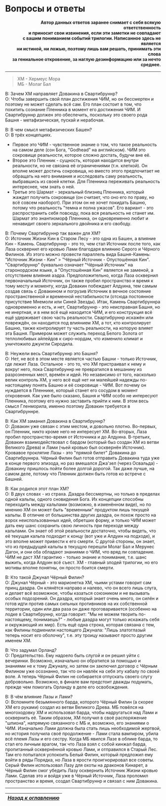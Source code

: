 # Вопросы и ответы

<b><p align="right">Автор данных ответов заранее снимает с себя всякую ответственность  
и приносит свои извинения, если эти заметки не совпадают  
с вашим пониманием событий трилогии. Написанное здесь не является  
ни истиной, ни ложью, поэтому лишь вам решать, принимать эти слова  
за гениальное откровение, за наглую дезинформацию или за нечто среднее.</p></b>

------

> ХМ - Хермеус Мора  
> МБ - Молаг Бал

В: Зачем ХМ направляет Довакина в Свартибруннр?  
О: Чтобы завершить свой план достижения ЧИМ, но он бессмертен и поэтому не может сделать всё сам. Его план состоит в том, что похитить сознание Пленника в момент его достижения ЧИМ. И Свартибруннр должен это обеспечить, поскольку это своего рода Башня - метафизическая, пускай и нерабочая.

В: В чем смысл метафизических Башен?  
О: В трёх концепциях.
+ Первое это ЧИМ - чувственное знание о том, что такое реальность на самом деле (сон Бога, "Godhead" на английском). ЧИМ это сокровище реальности, которое сложно достать, будучи вне её.
+ Второе это Пленник - сущность, которая находится внутри реальности, но не связана её ограничениями (т.н. клеткой). Он вполне может достичь сокровища, но вместо этого предпочитает не обращать на него внимания и исследовать саму реальность, выбравшись из своей клетки. Для Пленника переживать реальность интереснее, чем знать о ней.
+ Третье это Шармат - зеркальный близнец Пленника, который жаждет получить сокровище (он считает, что оно его по праву, но всё совсем наоборот). При этом он не хочет покидать Башню, потому что реальность "темна и полна ужасов". Его вариант - это распространить себя повсюду, пока вся реальность не станет им. Шармат это энантиоморф Пленника, он одновременно любит и ненавидит своего зеркального двойника и его свободу.

В: Почему Свартибруннр так важен для ХМ?  
О: Источник Жизни Кин в Старом Лесу - это одна из Башен, а влияние Кин - Камень. Свартибруннр - это то, чем стал Источник после того, как Лаза осквернил его кровью Лами благодаря влиянию Серого и Чёрного Филинов. Из этого можно провести параллель вида Башня-Камень: "Источник Жизни - Кин" > "Чёрный Источник - Опустошённая Кин". "Свартибруннр" буквально означает "Чёрный Источник" на старонордском языке, а "Опустошённая Кин" является не заменой, а отсутствием влияния аэдра. Предположительно, когда Лаза осквернил первоначальный Источник, он также пробил пространство и время к тому месту и моменту, когда Довакин побеждает Алдуина, тем самым создав связь с Довакином и погрузив Источник в вечное состояние пространственной и временной нестабильности (отсюда постоянное присутствие Мнемоли или Синей Звезды). Итак, Камень Свартибруннра одновременно и есть, и нет, Свартибруннр - это неисправная Башня, но не инертная, и в нем всё ещё находится ЧИМ, и его конструкция всё ещё удерживает свою часть реальности. Свартибруннр искажён или повреждён, он находится под влиянием ХМ, а тот, кто контролирует Башню, также контролирует ту часть реальности, на которую влияет эта Башня. Примером может служить переход Белого Золота от теплолюбивых айлейдов к сиро-нордам, что изменило климат и уничтожило джунгли Сиродила.

В: Неужели весь Свартибруннр это Башня?  
О: Нет, не всё в этом месте является частью Башни - только Источник, где лежит Лаза. Остальное - это то, что ХМ пристраивал к нему и вокруг него, пока Свартибруннр не превратился в мешанину из разрозненных мест, времён и идей. Но независимо от того, насколько велик контроль ХМ, у него всё ещё нет ни малейшей надежды по-настоящему понять Башню и её сокровище - ЧИМ. Вот почему он нуждается в Пленнике, который станет его сосудом в момент откровения. Как уже было сказано, Башня и ЧИМ особо не интересуют Пленника, поэтому его нужно заставить прийти к ним. В этом весь смысл Гленморила, именно поэтому Довакин требуется в Свартибруннре.

В: Как ХМ заманил Довакина в Свартибруннр?  
О: Довакин уже связан с этим местом, и довольно плотно. Во-первых, он Пленник, никто кроме него не интересует ХМ. Во-вторых, Лаза пробил пространство-время от Источника и до Алдуина. В-третьих, Довакин взаимодействовал с бардом (который быз создан ХМ из ветви Великого Древа) и Лами (чьей кровью был осквернён Источник). Кровавое проклятие Лазы - это "прямой билет" Довакина до Свартибруннра. Чёрный Филин был готов отправить Довакина туда уже в конце первого эпизода, но раз вмешался Джа'зел (через Освальда) - Довакину пришлось пойти более долгой дорогой. Так даже лучше, на самом деле, потому что Пленник должен быть готов ко встрече с Башней.

В: Как родился этот план ХМ?  
О: В двух словах - из страха. Даэдра бессмертны, но только в пределах одной кальпы, одного сновидения Бога. Их концепции способны переходить между кальпами (возможно, в изменённом виде), но по мнению ХМ он может быть "временным" продуктом лишь текущей кальпы. В отличие от большинства других даэдра, он похож просто на ворох неиспользованных идей, обретших форму, и только ЧИМ может дать ему шанс сохранить свою личность при переходе между кальпами. Он знает об этой реальности достаточно, чтобы видеть, что её текущая кальпа подходит к концу (вот уже и Алдуин на подходе), и это вполне может привести к его смерти. С другой стороны, он знает, что из предыдущей кальпы в текущую перешли Молаг Бал и Мерунес Дагон, и они оба обладают знаниями о ЧИМ, что вряд ли совпадение. ЧИМ не даст ХМ гарантию - только знание и понимание, т.е. шанс выжить, когда Алдуин всё съест. ХМ - главный злодей трилогии, но его мотивы вполне понятны, он просто боится смерти.

В: Кто такой Джунал Чёрный Филин?  
О: Джунал Чёрный - это марионетка ХМ, чьими устами говорит сам принц даэдра. Он клянётся направо и налево, что он всего лишь слуга, и делает всё возможное, чтобы казаться союзником и не вызывать особых подозрений. Он даэдра, который знает очень много, он силён и готов идти против самых сильных противников на их собственной территории, один или два раза он даже проговаривается (особенно на лодке в Свартибруннр, когда говорит: "Мы не можем творить по-настоящему, понимаешь?" - любые даэдра могут только искажать себя и окружающий их мир). Есть ещё одна строка, которая связана с тем, как Филины подменили настоящего Джунала: "Лишь златоглазый теперь носит его оболочку", т.е. эту троицу называют просто другим именем ХМ.

В: Что задумал Орланд?  
О: Предательство. Ему надоело быть слугой и он решил уйти с вечеринки. Возможно, изначально он обратился за помощью и знаниями не к тому Джуналу, но затем он заключил договор с Чёрным Филином уже осознанно, так что он навлёк на себя эту кабалу по своей воле. А теперь Чёрный Филин не собирается отпускать своего слугу добровольно. Возможно, в финале вам предстоит дважды подумать, прежде чем помогать Орланду в деле его освобождения.

В: В чём влияние Лазы и Лами?  
О: Вспомните безымянного барда, которого Чёрный Филин (а скорее ХМ его руками) создал из ветви Великого Древа. МБ повёлся на многоходовку ХМ и использовал барда, чтобы надругаться над Лами и осквернить её. Таким образом, ХМ получил в своё распоряжение "шпиона", напрямую связанного с МБ и, возможно, его знаниями о ЧИМ. Изначально Лами должна была стать лишь необходимой жертвой, но история получила своё продолжение - Лами стала вампиром, убила всё племя Лазы и его сестру. Когда МБ явился Лазе в облике барда, то стал его личным врагом, так что Лаза взял с собой кинжал барда, пропитанный осквернённой кровью Лами, и отправился в Старый Лес. Там его попытался успокоить Белый Филин, который предложил ему войти в ряды Порядка, но Лаза в ярости проигнорировал все советы. Серый Филин использовал Лазу для охоты на драконов Кинарет, а Чёрный Филин смог убедить Лазу осквернить Источник Жизни кровью Лами. Сделав это и войдя уже в Чёрный Источник, Лаза проломил пространство и время, создал Свартибруннр и связал с ним Довакина.

------

|[*Назад к оглавлению*](Оглавление.md)|
|:---:|
